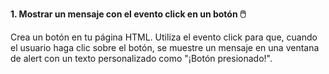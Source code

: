 **1. Mostrar un mensaje con el evento click en un botón 🖱️**

Crea un botón en tu página HTML. Utiliza el evento click para que, cuando el usuario haga clic sobre el botón, se muestre un mensaje en una ventana de alert con un texto personalizado como "¡Botón presionado!".